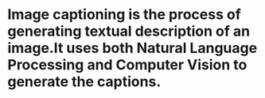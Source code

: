 # Image captioning is the process of generating textual description of an image.It uses both Natural Language Processing and Computer Vision to generate the captions.
